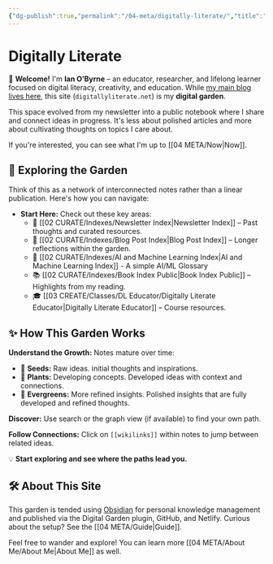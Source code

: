```yaml
---
{"dg-publish":true,"permalink":"/04-meta/digitally-literate/","title":"Digitally Literate","tags":["digital-garden","pkm","education","digital-literacy","creativity","gardenEntry"]}
---
```



# Digitally Literate

 🌟 **Welcome!** I'm **Ian O’Byrne** – an educator, researcher, and lifelong learner focused on digital literacy, creativity, and education. While [my main blog lives here](https://wiobyrne.com/), this site (`digitallyliterate.net`) is my **digital garden**.

This space evolved from my newsletter into a public notebook where I share and connect ideas in progress. It's less about polished articles and more about cultivating thoughts on topics I care about. 

If you're interested, you can see what I'm up to [[04 META/Now\|Now]].

## 🧭 Exploring the Garden

Think of this as a network of interconnected notes rather than a linear publication. Here's how you can navigate:

* **Start Here:** Check out these key areas:
    * 📰 [[02 CURATE/Indexes/Newsletter Index\|Newsletter Index]] – Past thoughts and curated resources.
    * 📝 [[02 CURATE/Indexes/Blog Post Index\|Blog Post Index]] – Longer reflections within the garden.
    * 🤖 [[02 CURATE/Indexes/AI and Machine Learning Index\|AI and Machine Learning Index]] - A simple AI/ML Glossary
    * 📚 [[02 CURATE/Indexes/Book Index Public\|Book Index Public]] – Highlights from my reading.
    * 🎓 [[03 CREATE/Classes/DL Educator/Digitally Literate Educator\|Digitally Literate Educator]] – Course resources.


## ✨ How This Garden Works

 **Understand the Growth:** Notes mature over time:
- 🌱 **Seeds:** Raw ideas. initial thoughts and inspirations.
- 🌿 **Plants:** Developing concepts. Developed ideas with context and connections.
- 🌲 **Evergreens:** More refined insights. Polished insights that are fully developed and refined thoughts.

**Discover:** Use search or the graph view (if available) to find your own path.

**Follow Connections:** Click on `[[wikilinks]]` within notes to jump between related ideas.

💡 **Start exploring and see where the paths lead you.**

## 🛠️ About This Site

This garden is tended using [Obsidian](https://obsidian.md/) for personal knowledge management and published via the Digital Garden plugin, GitHub, and Netlify. Curious about the setup? See the [[04 META/Guide\|Guide]].

Feel free to wander and explore! You can learn more [[04 META/About Me/About Me\|About Me]] as well.